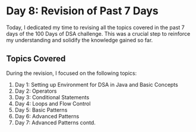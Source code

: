 # Day 8: Revision of Past 7 Days

Today, I dedicated my time to revising all the topics covered in the past 7 days of the 100 Days of DSA challenge. This was a crucial step to reinforce my understanding and solidify the knowledge gained so far.

## Topics Covered

During the revision, I focused on the following topics:

1. Day 1: Setting up Environment for DSA in Java and Basic Concepts
2. Day 2: Operators
3. Day 3: Conditional Statements
4. Day 4: Loops and Flow Control
5. Day 5: Basic Patterns
6. Day 6: Advanced Patterns
7. Day 7: Advanced Patterns contd.